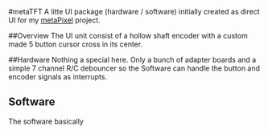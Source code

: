 #metaTFT
A litte UI package (hardware / software) initially created as direct UI for my [metaPixel](http://github.com/Spirou42/metaPixel) project.

##Overview
The UI unit consist of a hollow shaft encoder with a custom made 5 button cursor cross in its center.  

##Hardware
Nothing a special here. Only a bunch of adapter boards and a simple 7 channel R/C debouncer so the Software can handle the button and encoder signals as interrupts.

## Software
The software basically